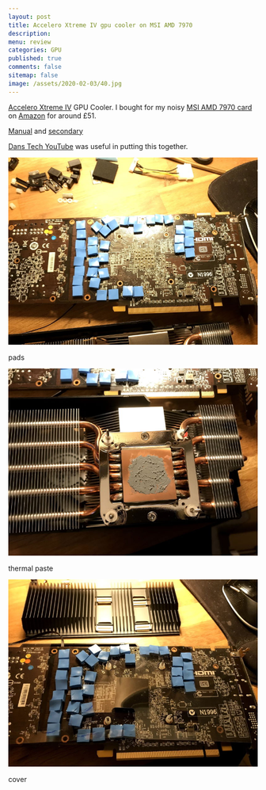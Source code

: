 ```yaml
---
layout: post
title: Accelero Xtreme IV gpu cooler on MSI AMD 7970   
description: 
menu: review
categories: GPU 
published: true 
comments: false     
sitemap: false
image: /assets/2020-02-03/40.jpg
---
```


<!-- [![Bitcoin logo](/assets/2021-02-19/bitcoin.svg "Bitcoin"){:width="500px"}](/assets/2021-02-19/bitcoin.svg) -->

[Accelero Xtreme IV](https://www.arctic.de/en/ax4) GPU Cooler. I bought for my noisy [MSI AMD 7970 card](/2021/01/27/amd-7970-graphics-card-and-philips-BDM4037U-monitor) on [Amazon](https://www.amazon.co.uk/gp/product/B00HHMJIIO/ref=ppx_yo_dt_b_asin_title_o03_s00?ie=UTF8&psc=1) for around £51.


[Manual](https://support.arctic.de/ax4-rev2) and [secondary](https://gzhls.at/blob/ldb/b/1/e/3/46a7b856c2bf062b38782974e0507801351e.pdf)


[Dans Tech YouTube](https://www.youtube.com/watch?v=q-1n7FLh2L4) was useful in putting this together.



<!-- [![Bitcoin logo](/assets/2021-04-12/card.jpg "Bitcoin"){:width="500px"}](/assets/2021-04-12/card.jpg) -->
[![Bitcoin logo](/assets/2021-04-12/card.jpg "Bitcoin")](/assets/2021-04-12/card.jpg)

pads

[![Bitcoin logo](/assets/2021-04-12/paste.jpg "Bitcoin")](/assets/2021-04-12/paste.jpg)

thermal paste

[![Bitcoin logo](/assets/2021-04-12/cover.jpg "Bitcoin")](/assets/2021-04-12/cover.jpg)

cover
